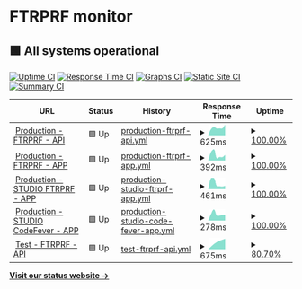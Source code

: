 # FTRPRF monitor

## <!--live status--> **🟩 All systems operational**

[![Uptime CI](https://github.com/koj-co/upptime/workflows/Uptime%20CI/badge.svg)](https://github.com/koj-co/upptime/actions?query=workflow%3A%22Uptime+CI%22)
[![Response Time CI](https://github.com/koj-co/upptime/workflows/Response%20Time%20CI/badge.svg)](https://github.com/koj-co/upptime/actions?query=workflow%3A%22Response+Time+CI%22)
[![Graphs CI](https://github.com/koj-co/upptime/workflows/Graphs%20CI/badge.svg)](https://github.com/koj-co/upptime/actions?query=workflow%3A%22Graphs+CI%22)
[![Static Site CI](https://github.com/koj-co/upptime/workflows/Static%20Site%20CI/badge.svg)](https://github.com/koj-co/upptime/actions?query=workflow%3A%22Static+Site+CI%22)
[![Summary CI](https://github.com/koj-co/upptime/workflows/Summary%20CI/badge.svg)](https://github.com/koj-co/upptime/actions?query=workflow%3A%22Summary+CI%22)

<!--start: status pages-->
<!-- This summary is generated by Upptime (https://github.com/upptime/upptime) -->
<!-- Do not edit this manually, your changes will be overwritten -->
<!-- prettier-ignore -->
| URL | Status | History | Response Time | Uptime |
| --- | ------ | ------- | ------------- | ------ |
| <img alt="" src="https://favicons.githubusercontent.com/education.ftrprf.be" height="13"> [Production - FTRPRF - API](https://education.ftrprf.be/swagger-ui.html#/) | 🟩 Up | [production-ftrprf-api.yml](https://github.com/FTRPRF/monitor/commits/master/history/production-ftrprf-api.yml) | <details><summary><img alt="Response time graph" src="./graphs/production-ftrprf-api/response-time-week.png" height="20"> 625ms</summary><br><a href="https://status.ftrprf.be/history/production-ftrprf-api"><img alt="Response time 625" src="https://img.shields.io/endpoint?url=https%3A%2F%2Fraw.githubusercontent.com%2FFTRPRF%2Fmonitor%2Fmaster%2Fapi%2Fproduction-ftrprf-api%2Fresponse-time.json"></a><br><a href="https://status.ftrprf.be/history/production-ftrprf-api"><img alt="24-hour response time 787" src="https://img.shields.io/endpoint?url=https%3A%2F%2Fraw.githubusercontent.com%2FFTRPRF%2Fmonitor%2Fmaster%2Fapi%2Fproduction-ftrprf-api%2Fresponse-time-day.json"></a><br><a href="https://status.ftrprf.be/history/production-ftrprf-api"><img alt="7-day response time 625" src="https://img.shields.io/endpoint?url=https%3A%2F%2Fraw.githubusercontent.com%2FFTRPRF%2Fmonitor%2Fmaster%2Fapi%2Fproduction-ftrprf-api%2Fresponse-time-week.json"></a><br><a href="https://status.ftrprf.be/history/production-ftrprf-api"><img alt="30-day response time 625" src="https://img.shields.io/endpoint?url=https%3A%2F%2Fraw.githubusercontent.com%2FFTRPRF%2Fmonitor%2Fmaster%2Fapi%2Fproduction-ftrprf-api%2Fresponse-time-month.json"></a><br><a href="https://status.ftrprf.be/history/production-ftrprf-api"><img alt="1-year response time 625" src="https://img.shields.io/endpoint?url=https%3A%2F%2Fraw.githubusercontent.com%2FFTRPRF%2Fmonitor%2Fmaster%2Fapi%2Fproduction-ftrprf-api%2Fresponse-time-year.json"></a></details> | <details><summary><a href="https://status.ftrprf.be/history/production-ftrprf-api">100.00%</a></summary><a href="https://status.ftrprf.be/history/production-ftrprf-api"><img alt="All-time uptime 100.00%" src="https://img.shields.io/endpoint?url=https%3A%2F%2Fraw.githubusercontent.com%2FFTRPRF%2Fmonitor%2Fmaster%2Fapi%2Fproduction-ftrprf-api%2Fuptime.json"></a><br><a href="https://status.ftrprf.be/history/production-ftrprf-api"><img alt="24-hour uptime 100.00%" src="https://img.shields.io/endpoint?url=https%3A%2F%2Fraw.githubusercontent.com%2FFTRPRF%2Fmonitor%2Fmaster%2Fapi%2Fproduction-ftrprf-api%2Fuptime-day.json"></a><br><a href="https://status.ftrprf.be/history/production-ftrprf-api"><img alt="7-day uptime 100.00%" src="https://img.shields.io/endpoint?url=https%3A%2F%2Fraw.githubusercontent.com%2FFTRPRF%2Fmonitor%2Fmaster%2Fapi%2Fproduction-ftrprf-api%2Fuptime-week.json"></a><br><a href="https://status.ftrprf.be/history/production-ftrprf-api"><img alt="30-day uptime 100.00%" src="https://img.shields.io/endpoint?url=https%3A%2F%2Fraw.githubusercontent.com%2FFTRPRF%2Fmonitor%2Fmaster%2Fapi%2Fproduction-ftrprf-api%2Fuptime-month.json"></a><br><a href="https://status.ftrprf.be/history/production-ftrprf-api"><img alt="1-year uptime 100.00%" src="https://img.shields.io/endpoint?url=https%3A%2F%2Fraw.githubusercontent.com%2FFTRPRF%2Fmonitor%2Fmaster%2Fapi%2Fproduction-ftrprf-api%2Fuptime-year.json"></a></details>
| <img alt="" src="https://favicons.githubusercontent.com/schools.ftrprf.be" height="13"> [Production - FTRPRF - APP](https://schools.ftrprf.be/#/) | 🟩 Up | [production-ftrprf-app.yml](https://github.com/FTRPRF/monitor/commits/master/history/production-ftrprf-app.yml) | <details><summary><img alt="Response time graph" src="./graphs/production-ftrprf-app/response-time-week.png" height="20"> 392ms</summary><br><a href="https://status.ftrprf.be/history/production-ftrprf-app"><img alt="Response time 392" src="https://img.shields.io/endpoint?url=https%3A%2F%2Fraw.githubusercontent.com%2FFTRPRF%2Fmonitor%2Fmaster%2Fapi%2Fproduction-ftrprf-app%2Fresponse-time.json"></a><br><a href="https://status.ftrprf.be/history/production-ftrprf-app"><img alt="24-hour response time 337" src="https://img.shields.io/endpoint?url=https%3A%2F%2Fraw.githubusercontent.com%2FFTRPRF%2Fmonitor%2Fmaster%2Fapi%2Fproduction-ftrprf-app%2Fresponse-time-day.json"></a><br><a href="https://status.ftrprf.be/history/production-ftrprf-app"><img alt="7-day response time 392" src="https://img.shields.io/endpoint?url=https%3A%2F%2Fraw.githubusercontent.com%2FFTRPRF%2Fmonitor%2Fmaster%2Fapi%2Fproduction-ftrprf-app%2Fresponse-time-week.json"></a><br><a href="https://status.ftrprf.be/history/production-ftrprf-app"><img alt="30-day response time 392" src="https://img.shields.io/endpoint?url=https%3A%2F%2Fraw.githubusercontent.com%2FFTRPRF%2Fmonitor%2Fmaster%2Fapi%2Fproduction-ftrprf-app%2Fresponse-time-month.json"></a><br><a href="https://status.ftrprf.be/history/production-ftrprf-app"><img alt="1-year response time 392" src="https://img.shields.io/endpoint?url=https%3A%2F%2Fraw.githubusercontent.com%2FFTRPRF%2Fmonitor%2Fmaster%2Fapi%2Fproduction-ftrprf-app%2Fresponse-time-year.json"></a></details> | <details><summary><a href="https://status.ftrprf.be/history/production-ftrprf-app">100.00%</a></summary><a href="https://status.ftrprf.be/history/production-ftrprf-app"><img alt="All-time uptime 100.00%" src="https://img.shields.io/endpoint?url=https%3A%2F%2Fraw.githubusercontent.com%2FFTRPRF%2Fmonitor%2Fmaster%2Fapi%2Fproduction-ftrprf-app%2Fuptime.json"></a><br><a href="https://status.ftrprf.be/history/production-ftrprf-app"><img alt="24-hour uptime 100.00%" src="https://img.shields.io/endpoint?url=https%3A%2F%2Fraw.githubusercontent.com%2FFTRPRF%2Fmonitor%2Fmaster%2Fapi%2Fproduction-ftrprf-app%2Fuptime-day.json"></a><br><a href="https://status.ftrprf.be/history/production-ftrprf-app"><img alt="7-day uptime 100.00%" src="https://img.shields.io/endpoint?url=https%3A%2F%2Fraw.githubusercontent.com%2FFTRPRF%2Fmonitor%2Fmaster%2Fapi%2Fproduction-ftrprf-app%2Fuptime-week.json"></a><br><a href="https://status.ftrprf.be/history/production-ftrprf-app"><img alt="30-day uptime 100.00%" src="https://img.shields.io/endpoint?url=https%3A%2F%2Fraw.githubusercontent.com%2FFTRPRF%2Fmonitor%2Fmaster%2Fapi%2Fproduction-ftrprf-app%2Fuptime-month.json"></a><br><a href="https://status.ftrprf.be/history/production-ftrprf-app"><img alt="1-year uptime 100.00%" src="https://img.shields.io/endpoint?url=https%3A%2F%2Fraw.githubusercontent.com%2FFTRPRF%2Fmonitor%2Fmaster%2Fapi%2Fproduction-ftrprf-app%2Fuptime-year.json"></a></details>
| <img alt="" src="https://favicons.githubusercontent.com/studio.ftrprf.be" height="13"> [Production - STUDIO FTRPRF - APP](https://studio.ftrprf.be/) | 🟩 Up | [production-studio-ftrprf-app.yml](https://github.com/FTRPRF/monitor/commits/master/history/production-studio-ftrprf-app.yml) | <details><summary><img alt="Response time graph" src="./graphs/production-studio-ftrprf-app/response-time-week.png" height="20"> 461ms</summary><br><a href="https://status.ftrprf.be/history/production-studio-ftrprf-app"><img alt="Response time 461" src="https://img.shields.io/endpoint?url=https%3A%2F%2Fraw.githubusercontent.com%2FFTRPRF%2Fmonitor%2Fmaster%2Fapi%2Fproduction-studio-ftrprf-app%2Fresponse-time.json"></a><br><a href="https://status.ftrprf.be/history/production-studio-ftrprf-app"><img alt="24-hour response time 264" src="https://img.shields.io/endpoint?url=https%3A%2F%2Fraw.githubusercontent.com%2FFTRPRF%2Fmonitor%2Fmaster%2Fapi%2Fproduction-studio-ftrprf-app%2Fresponse-time-day.json"></a><br><a href="https://status.ftrprf.be/history/production-studio-ftrprf-app"><img alt="7-day response time 461" src="https://img.shields.io/endpoint?url=https%3A%2F%2Fraw.githubusercontent.com%2FFTRPRF%2Fmonitor%2Fmaster%2Fapi%2Fproduction-studio-ftrprf-app%2Fresponse-time-week.json"></a><br><a href="https://status.ftrprf.be/history/production-studio-ftrprf-app"><img alt="30-day response time 461" src="https://img.shields.io/endpoint?url=https%3A%2F%2Fraw.githubusercontent.com%2FFTRPRF%2Fmonitor%2Fmaster%2Fapi%2Fproduction-studio-ftrprf-app%2Fresponse-time-month.json"></a><br><a href="https://status.ftrprf.be/history/production-studio-ftrprf-app"><img alt="1-year response time 461" src="https://img.shields.io/endpoint?url=https%3A%2F%2Fraw.githubusercontent.com%2FFTRPRF%2Fmonitor%2Fmaster%2Fapi%2Fproduction-studio-ftrprf-app%2Fresponse-time-year.json"></a></details> | <details><summary><a href="https://status.ftrprf.be/history/production-studio-ftrprf-app">100.00%</a></summary><a href="https://status.ftrprf.be/history/production-studio-ftrprf-app"><img alt="All-time uptime 100.00%" src="https://img.shields.io/endpoint?url=https%3A%2F%2Fraw.githubusercontent.com%2FFTRPRF%2Fmonitor%2Fmaster%2Fapi%2Fproduction-studio-ftrprf-app%2Fuptime.json"></a><br><a href="https://status.ftrprf.be/history/production-studio-ftrprf-app"><img alt="24-hour uptime 100.00%" src="https://img.shields.io/endpoint?url=https%3A%2F%2Fraw.githubusercontent.com%2FFTRPRF%2Fmonitor%2Fmaster%2Fapi%2Fproduction-studio-ftrprf-app%2Fuptime-day.json"></a><br><a href="https://status.ftrprf.be/history/production-studio-ftrprf-app"><img alt="7-day uptime 100.00%" src="https://img.shields.io/endpoint?url=https%3A%2F%2Fraw.githubusercontent.com%2FFTRPRF%2Fmonitor%2Fmaster%2Fapi%2Fproduction-studio-ftrprf-app%2Fuptime-week.json"></a><br><a href="https://status.ftrprf.be/history/production-studio-ftrprf-app"><img alt="30-day uptime 100.00%" src="https://img.shields.io/endpoint?url=https%3A%2F%2Fraw.githubusercontent.com%2FFTRPRF%2Fmonitor%2Fmaster%2Fapi%2Fproduction-studio-ftrprf-app%2Fuptime-month.json"></a><br><a href="https://status.ftrprf.be/history/production-studio-ftrprf-app"><img alt="1-year uptime 100.00%" src="https://img.shields.io/endpoint?url=https%3A%2F%2Fraw.githubusercontent.com%2FFTRPRF%2Fmonitor%2Fmaster%2Fapi%2Fproduction-studio-ftrprf-app%2Fuptime-year.json"></a></details>
| <img alt="" src="https://favicons.githubusercontent.com/studio.codefever.be" height="13"> [Production - STUDIO CodeFever - APP](https://studio.codefever.be/) | 🟩 Up | [production-studio-code-fever-app.yml](https://github.com/FTRPRF/monitor/commits/master/history/production-studio-code-fever-app.yml) | <details><summary><img alt="Response time graph" src="./graphs/production-studio-code-fever-app/response-time-week.png" height="20"> 278ms</summary><br><a href="https://status.ftrprf.be/history/production-studio-code-fever-app"><img alt="Response time 278" src="https://img.shields.io/endpoint?url=https%3A%2F%2Fraw.githubusercontent.com%2FFTRPRF%2Fmonitor%2Fmaster%2Fapi%2Fproduction-studio-code-fever-app%2Fresponse-time.json"></a><br><a href="https://status.ftrprf.be/history/production-studio-code-fever-app"><img alt="24-hour response time 239" src="https://img.shields.io/endpoint?url=https%3A%2F%2Fraw.githubusercontent.com%2FFTRPRF%2Fmonitor%2Fmaster%2Fapi%2Fproduction-studio-code-fever-app%2Fresponse-time-day.json"></a><br><a href="https://status.ftrprf.be/history/production-studio-code-fever-app"><img alt="7-day response time 278" src="https://img.shields.io/endpoint?url=https%3A%2F%2Fraw.githubusercontent.com%2FFTRPRF%2Fmonitor%2Fmaster%2Fapi%2Fproduction-studio-code-fever-app%2Fresponse-time-week.json"></a><br><a href="https://status.ftrprf.be/history/production-studio-code-fever-app"><img alt="30-day response time 278" src="https://img.shields.io/endpoint?url=https%3A%2F%2Fraw.githubusercontent.com%2FFTRPRF%2Fmonitor%2Fmaster%2Fapi%2Fproduction-studio-code-fever-app%2Fresponse-time-month.json"></a><br><a href="https://status.ftrprf.be/history/production-studio-code-fever-app"><img alt="1-year response time 278" src="https://img.shields.io/endpoint?url=https%3A%2F%2Fraw.githubusercontent.com%2FFTRPRF%2Fmonitor%2Fmaster%2Fapi%2Fproduction-studio-code-fever-app%2Fresponse-time-year.json"></a></details> | <details><summary><a href="https://status.ftrprf.be/history/production-studio-code-fever-app">100.00%</a></summary><a href="https://status.ftrprf.be/history/production-studio-code-fever-app"><img alt="All-time uptime 100.00%" src="https://img.shields.io/endpoint?url=https%3A%2F%2Fraw.githubusercontent.com%2FFTRPRF%2Fmonitor%2Fmaster%2Fapi%2Fproduction-studio-code-fever-app%2Fuptime.json"></a><br><a href="https://status.ftrprf.be/history/production-studio-code-fever-app"><img alt="24-hour uptime 100.00%" src="https://img.shields.io/endpoint?url=https%3A%2F%2Fraw.githubusercontent.com%2FFTRPRF%2Fmonitor%2Fmaster%2Fapi%2Fproduction-studio-code-fever-app%2Fuptime-day.json"></a><br><a href="https://status.ftrprf.be/history/production-studio-code-fever-app"><img alt="7-day uptime 100.00%" src="https://img.shields.io/endpoint?url=https%3A%2F%2Fraw.githubusercontent.com%2FFTRPRF%2Fmonitor%2Fmaster%2Fapi%2Fproduction-studio-code-fever-app%2Fuptime-week.json"></a><br><a href="https://status.ftrprf.be/history/production-studio-code-fever-app"><img alt="30-day uptime 100.00%" src="https://img.shields.io/endpoint?url=https%3A%2F%2Fraw.githubusercontent.com%2FFTRPRF%2Fmonitor%2Fmaster%2Fapi%2Fproduction-studio-code-fever-app%2Fuptime-month.json"></a><br><a href="https://status.ftrprf.be/history/production-studio-code-fever-app"><img alt="1-year uptime 100.00%" src="https://img.shields.io/endpoint?url=https%3A%2F%2Fraw.githubusercontent.com%2FFTRPRF%2Fmonitor%2Fmaster%2Fapi%2Fproduction-studio-code-fever-app%2Fuptime-year.json"></a></details>
| <img alt="" src="https://favicons.githubusercontent.com/test-education.ftrprf.be" height="13"> [Test - FTRPRF - API](https://test-education.ftrprf.be/swagger-ui.html#/) | 🟩 Up | [test-ftrprf-api.yml](https://github.com/FTRPRF/monitor/commits/master/history/test-ftrprf-api.yml) | <details><summary><img alt="Response time graph" src="./graphs/test-ftrprf-api/response-time-week.png" height="20"> 675ms</summary><br><a href="https://status.ftrprf.be/history/test-ftrprf-api"><img alt="Response time 675" src="https://img.shields.io/endpoint?url=https%3A%2F%2Fraw.githubusercontent.com%2FFTRPRF%2Fmonitor%2Fmaster%2Fapi%2Ftest-ftrprf-api%2Fresponse-time.json"></a><br><a href="https://status.ftrprf.be/history/test-ftrprf-api"><img alt="24-hour response time 666" src="https://img.shields.io/endpoint?url=https%3A%2F%2Fraw.githubusercontent.com%2FFTRPRF%2Fmonitor%2Fmaster%2Fapi%2Ftest-ftrprf-api%2Fresponse-time-day.json"></a><br><a href="https://status.ftrprf.be/history/test-ftrprf-api"><img alt="7-day response time 675" src="https://img.shields.io/endpoint?url=https%3A%2F%2Fraw.githubusercontent.com%2FFTRPRF%2Fmonitor%2Fmaster%2Fapi%2Ftest-ftrprf-api%2Fresponse-time-week.json"></a><br><a href="https://status.ftrprf.be/history/test-ftrprf-api"><img alt="30-day response time 675" src="https://img.shields.io/endpoint?url=https%3A%2F%2Fraw.githubusercontent.com%2FFTRPRF%2Fmonitor%2Fmaster%2Fapi%2Ftest-ftrprf-api%2Fresponse-time-month.json"></a><br><a href="https://status.ftrprf.be/history/test-ftrprf-api"><img alt="1-year response time 675" src="https://img.shields.io/endpoint?url=https%3A%2F%2Fraw.githubusercontent.com%2FFTRPRF%2Fmonitor%2Fmaster%2Fapi%2Ftest-ftrprf-api%2Fresponse-time-year.json"></a></details> | <details><summary><a href="https://status.ftrprf.be/history/test-ftrprf-api">80.70%</a></summary><a href="https://status.ftrprf.be/history/test-ftrprf-api"><img alt="All-time uptime 80.70%" src="https://img.shields.io/endpoint?url=https%3A%2F%2Fraw.githubusercontent.com%2FFTRPRF%2Fmonitor%2Fmaster%2Fapi%2Ftest-ftrprf-api%2Fuptime.json"></a><br><a href="https://status.ftrprf.be/history/test-ftrprf-api"><img alt="24-hour uptime 70.86%" src="https://img.shields.io/endpoint?url=https%3A%2F%2Fraw.githubusercontent.com%2FFTRPRF%2Fmonitor%2Fmaster%2Fapi%2Ftest-ftrprf-api%2Fuptime-day.json"></a><br><a href="https://status.ftrprf.be/history/test-ftrprf-api"><img alt="7-day uptime 80.70%" src="https://img.shields.io/endpoint?url=https%3A%2F%2Fraw.githubusercontent.com%2FFTRPRF%2Fmonitor%2Fmaster%2Fapi%2Ftest-ftrprf-api%2Fuptime-week.json"></a><br><a href="https://status.ftrprf.be/history/test-ftrprf-api"><img alt="30-day uptime 80.70%" src="https://img.shields.io/endpoint?url=https%3A%2F%2Fraw.githubusercontent.com%2FFTRPRF%2Fmonitor%2Fmaster%2Fapi%2Ftest-ftrprf-api%2Fuptime-month.json"></a><br><a href="https://status.ftrprf.be/history/test-ftrprf-api"><img alt="1-year uptime 80.70%" src="https://img.shields.io/endpoint?url=https%3A%2F%2Fraw.githubusercontent.com%2FFTRPRF%2Fmonitor%2Fmaster%2Fapi%2Ftest-ftrprf-api%2Fuptime-year.json"></a></details>

<!--end: status pages-->

[**Visit our status website →**](https://ftrprf.github.io/monitor)
